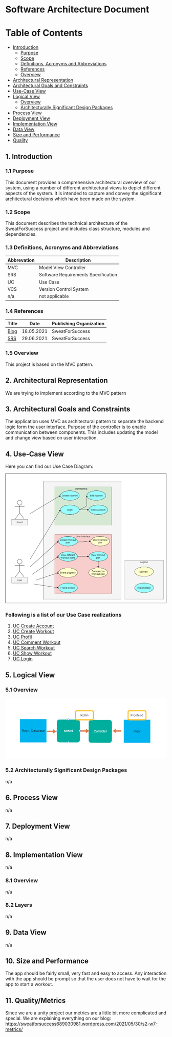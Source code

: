 # Software Architecture Document

# Table of Contents
- [Introduction](#1-introduction)
    - [Purpose](#11-purpose)
    - [Scope](#12-scope)
    - [Definitions, Acronyms and Abbreviations](#13-definitions-acronyms-and-abbreviations)
    - [References](#14-references)
    - [Overview](#15-overview)
- [Architectural Representation](#2-architectural-representation)
- [Architectural Goals and Constraints](#3-architectural-goals-and-constraints)
- [Use-Case View](#4-use-case-view)
- [Logical View](#5-logical-view)
    - [Overview](#51-overview)
    - [Architecturally Significant Design Packages](#52-architecturally-significant-design-packages)
- [Process View](#6-process-view)
- [Deployment View](#7-deployment-view)
- [Implementation View](#8-implementation-view)
- [Data View](#9-data-view)
- [Size and Performance](#10-size-and-performance)
- [Quality](#11-quality)

## 1. Introduction

### 1.1 Purpose
This document provides a comprehensive architectural overview of our system, using a number of different architectural views to depict different aspects of the system. It is intended to capture and convey the significant architectural decisions which have been made on the system.

### 1.2 Scope
This document describes the technical architecture of the SweatForSuccess project and includes class structure, modules and dependencies.

### 1.3 Definitions, Acronyms and Abbreviations

| Abbrevation | Description                            |
| ----------- | -------------------------------------- |
| MVC         | Model View Controller                  |
| SRS         | Software Requirements Specification    |
| UC          | Use Case                               |
| VCS         | Version Control System                 |
| n/a         | not applicable                         |

### 1.4 References
<table>
<thead>
<tr>
<th>Title</th>
<th>Date</th>
<th>Publishing Organization</th>
</tr>
</thead>
<tbody>
<tr>
  <td><a href="https://sweatforsuccess689030981.wordpress.com">Blog</a></td>
<td>18.05.2021</td>
<td>SweatForSuccess</td>
</tr>
  <tr>
  <td><a href="https://github.com/ThSilv3r/Sweat4Success/blob/master/documents/SRS.md">SRS</a></td>
<td>29.06.2021</td>
<td>SweatForSuccess </td>
</tr>
</tbody>
</table>

### 1.5 Overview
This project is based on the MVC pattern.

## 2. Architectural Representation
We are trying to implement according to the MVC pattern

## 3. Architectural Goals and Constraints
The application uses MVC as architectural pattern to separate the backend logic form the user interface. Purpose of the controller is to enable communication between components. This includes updating the model and change view based on user interaction.

## 4. Use-Case View
Here you can find our Use Case Diagram:

<img src="https://github.com/ThSilv3r/Sweat4Success/blob/master/documents/pictures/Use%20Case%20Diagram%20aktuell.jpeg" alt="Alt-Text" title="" />

### Following is a list of our Use Case realizations
<ol>
<li><a href="https://github.com/ThSilv3r/Sweat4Success/blob/master/UC/UCCreateAcount.md">UC Create Account</a></li>
<li><a href="https://github.com/ThSilv3r/Sweat4Success/blob/master/UC/UCCreateWorkout.md">UC Create Workout</a></li>
<li><a href="https://github.com/ThSilv3r/Sweat4Success/blob/master/UC/UCProfil.md">UC Profil</a></li>
<li><a href="https://github.com/ThSilv3r/Sweat4Success/blob/master/UC/pictures/UCcommentWorkout.md">UC Comment Workout</a></li>
<li><a href="https://github.com/ThSilv3r/Sweat4Success/blob/master/UC/pictures/UC%20searchWorkout.png">UC Search Workout</a></li>
<li><a href="https://github.com/ThSilv3r/Sweat4Success/blob/master/UC/UCShowWorkoutList.md>UC Show List of Workout</a></li>
<li><a href="https://github.com/ThSilv3r/Sweat4Success/blob/master/UC/pictures/UCshowListOfWorkouts.md">UC Show Workout</a></li>
<li><a href="https://github.com/ThSilv3r/Sweat4Success/blob/master/UC/UCLogIn.md">UC Login</a></li>   
</ol>
  
## 5. Logical View

### 5.1 Overview
<img src="https://github.com/ThSilv3r/Sweat4Success/blob/master/documents/Screenshot%20(289).png" alt="Alt-Text" title="" />


### 5.2 Architecturally Significant Design Packages
n/a
    
## 6. Process View
n/a

## 7. Deployment View
n/a

## 8. Implementation View
n/a

### 8.1 Overview
n/a

### 8.2 Layers
n/a

## 9. Data View
n/a

## 10. Size and Performance
The app should be fairly small, very fast and easy to access. Any interaction with the app should be prompt so that the user does not have to wait for the app to start a workout.
## 11. Quality/Metrics
Since we are a unity project our metrics are a little bit more complicated and special.
We are explaining everything on our blog: https://sweatforsuccess689030981.wordpress.com/2021/05/30/s2-w7-metrics/

